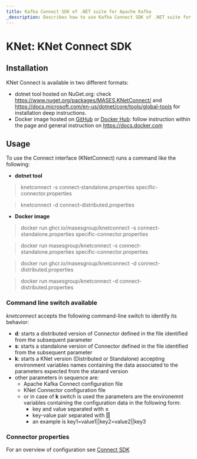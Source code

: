 ```yaml
---
title: Kafka Connect SDK of .NET suite for Apache Kafka
_description: Describes how to use Kafka Connect SDK of .NET suite for Apache Kafka
---
```


# KNet: KNet Connect SDK

## Installation

KNet Connect is available in two different formats:

- dotnet tool hosted on NuGet.org: check https://www.nuget.org/packages/MASES.KNetConnect/ and https://docs.microsoft.com/en-us/dotnet/core/tools/global-tools for installation deep instructions.
- Docker image hosted on [GitHub](https://github.com/masesgroup/KNet/pkgs/container/knetconnect) or [Docker Hub](https://hub.docker.com/repository/docker/masesgroup/knetconnect/general): follow instruction within the page and general instruction on https://docs.docker.com

## Usage

To use the Connect interface (KNetConnect) runs a command like the following:

- **dotnet tool**

> knetconnect -s connect-standalone.properties specific-connector.properties

> knetconnect -d connect-distributed.properties

- **Docker image**

> docker run ghcr.io/masesgroup/knetconnect -s connect-standalone.properties specific-connector.properties

> docker run masesgroup/knetconnect -s connect-standalone.properties specific-connector.properties

> docker run ghcr.io/masesgroup/knetconnect -d connect-distributed.properties

> docker run masesgroup/knetconnect -d connect-distributed.properties

### Command line switch available

_knetconnect_ accepts the following command-line switch to identify its behavior:
- **d**: starts a distributed version of Connector defined in the file identified from the subsequent parameter
- **s**: starts a standalone version of Connector defined in the file identified from the subsequent parameter
- **k**: starts a KNet version (Distributed or Standalone) accepting environment variables names containing the data associated to the parameters expected from the stanard version
- other parameters in sequence are:
  - Apache Kafka Connect configuration file
  - KNet Connector configuration file
  - or in case of **k** switch is used the parameters are the environemnt variables containing the configuration data in the following form:
	- key and value separated with **=**
	- key-value pair separated with **||**
	- an example is key1=value1||key2=value2||key3
  
### Connector properties

For an overview of configuration see [Connect SDK](connectSDK.md)

